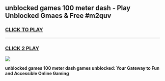 
## unblocked games 100 meter dash - Play Unblocked Gmaes & Free #m2quv
<h3>
<a href="https://news.freeplayer.one?title=unblocked_games_100_meter_dash&ref=03M">CLICK TO PLAY</a></h3>
<hr>

<h3>
<a href="https://news.freeplayer.one?title=unblocked_games_100_meter_dash&ref=03M">CLICK 2 PLAY</a>
  
</h3>

<a href="https://news.freeplayer.one?title=unblocked_games_100_meter_dash&ref=03M"><img src="https://clearcache.store/games.png"></a>


**unblocked games 100 meter dash games unblocked: Your Gateway to Fun and Accessible Online Gaming**
